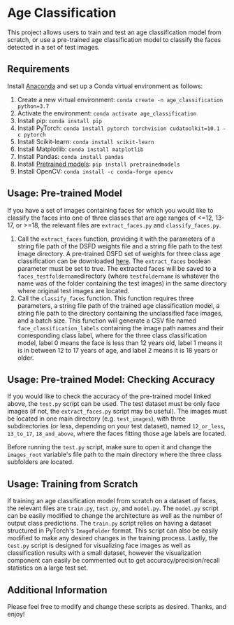 # Age Classification
This project allows users to train and test an age classification model from scratch, or use a pre-trained age classification model to classify the faces detected in a set of test images.

## Requirements
Install [Anaconda](https://www.anaconda.com/distribution/) and set up a Conda virtual environment as follows:
 1. Create a new virtual environment: `conda create -n age_classification python=3.7`
 2. Activate the environment: `conda activate age_classification`
 3. Install pip: `conda install pip`
 4. Install PyTorch: `conda install pytorch torchvision cudatoolkit=10.1 -c pytorch`
 5. Install Scikit-learn: `conda install scikit-learn`
 6. Install Matplotlib: `conda install matplotlib`
 7. Install Pandas: `conda install pandas`
 8. Install [Pretrained models](https://github.com/Cadene/pretrained-models.pytorch): `pip install pretrainedmodels`
 9. Install OpenCV: `conda install -c conda-forge opencv`

## Usage: Pre-trained Model
If you have a set of images containing faces for which you would like to classify the faces into one of three classes that are age ranges of <=12, 13-17, or >=18, the relevant files are `extract_faces.py` and `classify_faces.py`. 

 1. Call the `extract_faces` function, providing it with the parameters of a string file path of the DSFD weights file and a string file path to the test image directory. A pre-trained DSFD set of weights for three class age classification can be downloaded [here](https://drive.google.com/open?id=1LTbmKjHO3Jn7_NbJ9mf60_9zAtmbdmIq). The `extract_faces` boolean parameter must be set to true. The extracted faces will be saved to a `faces_testfoldername`directory (where `testfoldername` is whatever the name was of the folder containing the test images) in the same directory where original test images are located.
 2. Call the `classify_faces` function. This function requires three parameters, a string file path of the trained age classification model, a string file path to the directory containing the unclassified face images, and a batch size. This function will generate a CSV file named `face_classification_labels` containing the image path names and their corresponding class label, where for the three class classification model, label 0 means the face is less than 12 years old, label 1 means it is in between 12 to 17 years of age, and label 2 means it is 18 years or older. 

## Usage: Pre-trained Model: Checking Accuracy
If you would like to check the accuracy of the pre-trained model linked above, the `test.py` script can be used. The test dataset must be only face images (if not, the `extract_faces.py` script may be useful). The images must be located in one main directory (e.g. `test_images`), with three subdirectories (or less, depending on your test dataset), named `12_or_less`, `13_to_17`, `18_and_above`, where the faces fitting those age labels are located. 

Before running the `test.py` script, make sure to open it and change the `images_root` variable's file path to the main directory where the three class subfolders are located. 

## Usage: Training from Scratch
If training an age classification model from scratch on a dataset of faces, the relevant files are `train.py`, `test.py`, and `model.py`. The `model.py` script can be easily modified to change the architecture as well as the number of output class predictions. The `train.py` script relies on having a dataset structured in PyTorch's `ImageFolder` format. This script can also be easily modified to make any desired changes in the training process. Lastly, the `test.py` script is designed for visualizing face images as well as classification results with a small dataset, however the visualization component can easily be commented out to get accuracy/precision/recall statistics on a large test set. 

## Additional Information
Please feel free to modify and change these scripts as desired. Thanks, and enjoy!
